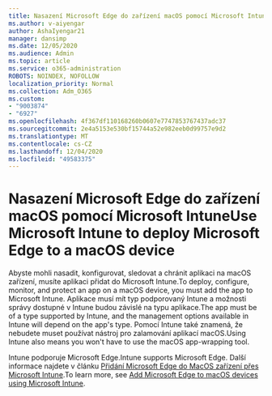 ```yaml
---
title: Nasazení Microsoft Edge do zařízení macOS pomocí Microsoft Intune
ms.author: v-aiyengar
author: AshaIyengar21
manager: dansimp
ms.date: 12/05/2020
ms.audience: Admin
ms.topic: article
ms.service: o365-administration
ROBOTS: NOINDEX, NOFOLLOW
localization_priority: Normal
ms.collection: Adm_O365
ms.custom:
- "9003874"
- "6927"
ms.openlocfilehash: 4f367df110168260b0607e7747853767437adc37
ms.sourcegitcommit: 2e4a5153e530bf15744a52e982eeb0d99757e9d2
ms.translationtype: MT
ms.contentlocale: cs-CZ
ms.lasthandoff: 12/04/2020
ms.locfileid: "49583375"
---
```

# <a name="use-microsoft-intune-to-deploy-microsoft-edge-to-a-macos-device"></a><span data-ttu-id="41752-102">Nasazení Microsoft Edge do zařízení macOS pomocí Microsoft Intune</span><span class="sxs-lookup"><span data-stu-id="41752-102">Use Microsoft Intune to deploy Microsoft Edge to a macOS device</span></span>

<span data-ttu-id="41752-103">Abyste mohli nasadit, konfigurovat, sledovat a chránit aplikaci na macOS zařízení, musíte aplikaci přidat do Microsoft Intune.</span><span class="sxs-lookup"><span data-stu-id="41752-103">To deploy, configure, monitor, and protect an app on a macOS device, you must add the app to Microsoft Intune.</span></span> <span data-ttu-id="41752-104">Aplikace musí mít typ podporovaný Intune a možnosti správy dostupné v Intune budou závislé na typu aplikace.</span><span class="sxs-lookup"><span data-stu-id="41752-104">The app must be of a type supported by Intune, and the management options available in Intune will depend on the app's type.</span></span> <span data-ttu-id="41752-105">Pomocí Intune také znamená, že nebudete muset používat nástroj pro zalamování aplikací macOS.</span><span class="sxs-lookup"><span data-stu-id="41752-105">Using Intune also means you won't have to use the macOS app-wrapping tool.</span></span>

<span data-ttu-id="41752-106">Intune podporuje Microsoft Edge.</span><span class="sxs-lookup"><span data-stu-id="41752-106">Intune supports Microsoft Edge.</span></span> <span data-ttu-id="41752-107">Další informace najdete v článku [Přidání Microsoft Edge do MacOS zařízení přes Microsoft Intune](https://go.microsoft.com/fwlink/?linkid=2134949).</span><span class="sxs-lookup"><span data-stu-id="41752-107">To learn more, see [Add Microsoft Edge to macOS devices using Microsoft Intune](https://go.microsoft.com/fwlink/?linkid=2134949).</span></span>